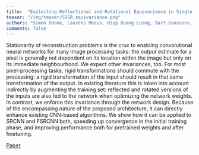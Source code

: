 ```yaml
---
title:  "Exploiting Reflectional and Rotational Equivariance in Single Image Superresolution (2017)"
teaser: "/img/teaser/SISR_equivariance.png"
authors: "Simon Donne, Laurens Meeus, Hiep Quang Luong, Bart Goossens, Wilfried Philips"
comments: false
---
```


Stationarity of reconstruction problems is the crux to enabling convolutional neural networks for many image processing tasks: the output estimate for a pixel is generally not dependent on its location within the image but only on its immediate neighbourhood. We expect other invariances, too. For most pixel-processing tasks, rigid transformations should commute with the processing: a rigid transformation of the input should result in that same transformation of the output. In existing literature this is taken into account indirectly by augmenting the training set: reflected and rotated versions of the inputs are also fed to the network when optimizing the network weights. In contrast, we enforce this invariance through the network design. Because of the encompassing nature of the proposed architecture, it can directly enhance existing CNN-based algorithms. We show how it can be applied to SRCNN and FSRCNN both, speeding up convergence in the initial training phase, and improving performance both for pretrained weights and after finetuning.

[Paper](/papers/SISR_equivariance.pdf)
